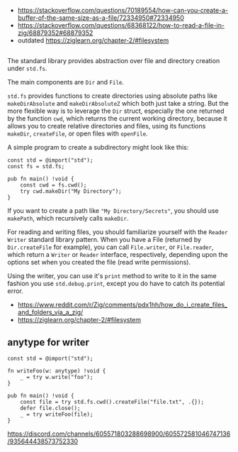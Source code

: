- https://stackoverflow.com/questions/70189554/how-can-you-create-a-buffer-of-the-same-size-as-a-file/72334950#72334950
- https://stackoverflow.com/questions/68368122/how-to-read-a-file-in-zig/68879352#68879352
- outdated https://ziglearn.org/chapter-2/#filesystem

##

The standard library provides abstraction over file and directory creation under `std.fs`.

The main components are `Dir` and `File`.

`std.fs` provides functions to create directories using absolute paths like `makeDirAbsolute` and `makeDirAbsoluteZ` which both just take a string. But the more flexible way is to leverage the `Dir` struct, especially the one returned by the function `cwd`, which returns the current working directory, because it allows you to create relative directories and files, using its functions `makeDir`, `createFile`, or open files with `openFile`.

A simple program to create a subdirectory might look like this:

```zig
const std = @import("std");
const fs = std.fs;

pub fn main() !void {
    const cwd = fs.cwd();
    try cwd.makeDir("My Directory");
}
```

If you want to create a path like `"My Directory/Secrets"`, you should use `makePath`, which recursively calls `makeDir`.

For reading and writing files, you should familiarize yourself with the `Reader` `Writer` standard library pattern. When you have a File (returned by `Dir.createFile` for example), you can call `File.writer`, or `File.reader`, which return a `Writer` or `Reader` interface, respectively, depending upon the options set when you created the file (read write permissions).

Using the writer, you can use it's `print` method to write to it in the same fashion you use `std.debug.print`, except you do have to catch its potential error.

- https://www.reddit.com/r/Zig/comments/pdx1hh/how_do_i_create_files_and_folders_via_a_zig/
- https://ziglearn.org/chapter-2/#filesystem

## anytype for writer

```zig
const std = @import("std");

fn writeFoo(w: anytype) !void {
    _ = try w.write("foo");
}

pub fn main() !void {
    const file = try std.fs.cwd().createFile("file.txt", .{});
    defer file.close();
    _ = try writeFoo(file);
}
```

https://discord.com/channels/605571803288698900/605572581046747136/935644438573752330
